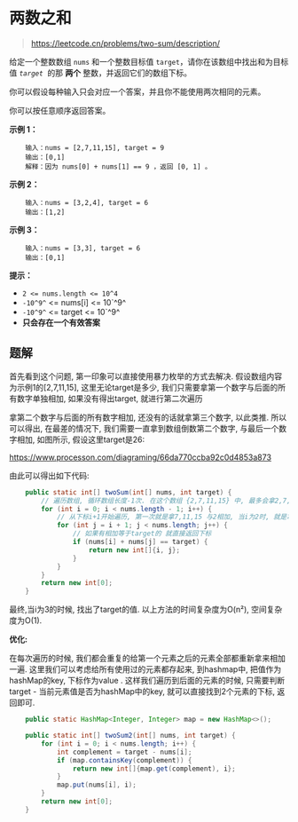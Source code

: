 # 两数之和

> <https://leetcode.cn/problems/two-sum/description/>

给定一个整数数组 `nums` 和一个整数目标值 `target`，请你在该数组中找出和为目标值 *`target`*  的那 **两个** 整数，并返回它们的数组下标。

你可以假设每种输入只会对应一个答案，并且你不能使用两次相同的元素。

你可以按任意顺序返回答案。

**示例 1：**
```
    输入：nums = [2,7,11,15], target = 9
    输出：[0,1]
    解释：因为 nums[0] + nums[1] == 9 ，返回 [0, 1] 。
```
**示例 2：**
```
    输入：nums = [3,2,4], target = 6
    输出：[1,2]
```
**示例 3：**
```
    输入：nums = [3,3], target = 6
    输出：[0,1]
```
**提示：**

*   `2 <= nums.length <= 10^4`
*   `-10^9^` <= nums[i] <= 10`^9^
*   `-10^9^` <= target <= 10`^9^
*   **只会存在一个有效答案**

## 题解

首先看到这个问题, 第一印象可以直接使用暴力枚举的方式去解决. 假设数组内容为示例1的\[2,7,11,15], 这里无论target是多少, 我们只需要拿第一个数字与后面的所有数字单独相加, 如果没有得出target, 就进行第二次遍历

拿第二个数字与后面的所有数字相加, 还没有的话就拿第三个数字, 以此类推. 所以可以得出,  在最差的情况下, 我们需要一直拿到数组倒数第二个数字, 与最后一个数字相加, 如图所示, 假设这里target是26:

<https://www.processon.com/diagraming/66da770ccba92c0d4853a873>

由此可以得出如下代码:

```java
	public static int[] twoSum(int[] nums, int target) {
        // 遍历数组, 循环数组长度-1次. 在这个数组 {2,7,11,15} 中, 最多会拿2,7,11 依次与后面的数字相加
        for (int i = 0; i < nums.length - 1; i++) {
            // 从下标i+1开始遍历, 第一次就是拿7,11,15 与2相加, 当i为2时, 就是拿11,15 与7 相加
            for (int j = i + 1; j < nums.length; j++) {
                // 如果有相加等于target的 就直接返回下标
                if (nums[i] + nums[j] == target) {
                    return new int[]{i, j};
                }
            }
        }
        return new int[0];
    }
```

最终,当i为3的时候, 找出了target的值. 以上方法的时间复杂度为O(n²), 空间复杂度为O(1). &#x20;

**优化:**

在每次遍历的时候, 我们都会重复的给第一个元素之后的元素全部都重新拿来相加一遍. 这里我们可以考虑给所有使用过的元素都存起来, 到hashmap中, 把值作为hashMap的key, 下标作为value . 这样我们遍历到后面的元素的时候, 只需要判断target - 当前元素值是否为hashMap中的key, 就可以直接找到2个元素的下标, 返回即可.

```java
    public static HashMap<Integer, Integer> map = new HashMap<>();

    public static int[] twoSum2(int[] nums, int target) {
        for (int i = 0; i < nums.length; i++) {
            int complement = target - nums[i];
            if (map.containsKey(complement)) {
                return new int[]{map.get(complement), i};
            }
            map.put(nums[i], i);
        }
        return new int[0];
    }
```

